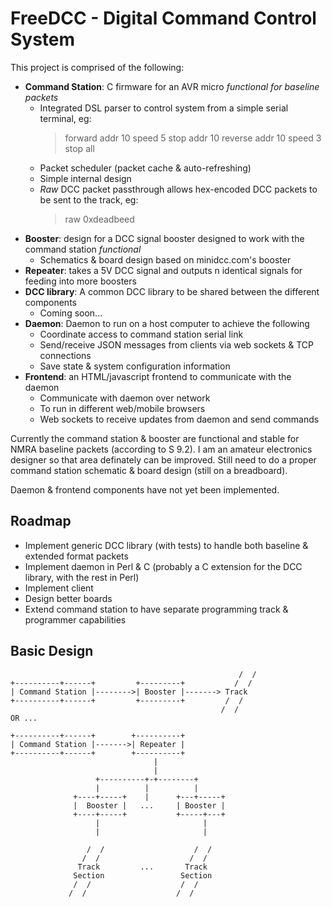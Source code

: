 FreeDCC - Digital Command Control System
========================================

This project is comprised of the following:

* **Command Station**: C firmware for an AVR micro *functional for baseline packets*
    * Integrated DSL parser to control system from a simple serial terminal, eg:
        > forward addr 10 speed 5
        > stop addr 10
        > reverse addr 10 speed 3
        > stop all
    * Packet scheduler (packet cache & auto-refreshing)
    * Simple internal design
    * *Raw* DCC packet passthrough allows hex-encoded DCC packets to be sent to the track, eg:
        > raw 0xdeadbeed
* **Booster**: design for a DCC signal booster designed to work with the command station *functional*
    * Schematics & board design based on minidcc.com's booster
* **Repeater**: takes a 5V DCC signal and outputs n identical signals for feeding into more boosters
* **DCC library**: A common DCC library to be shared between the different components
    * Coming soon...
* **Daemon**: Daemon to run on a host computer to achieve the following
    * Coordinate access to command station serial link
    * Send/receive JSON messages from clients via web sockets & TCP connections
    * Save state & system configuration information
* **Frontend**: an HTML/javascript frontend to communicate with the daemon
    * Communicate with daemon over network
    * To run in different web/mobile browsers
    * Web sockets to receive updates from daemon and send commands

Currently the command station & booster are functional and stable for NMRA baseline packets (according to S 9.2). I am an amateur electronics designer so that area definately can be improved. Still need to do a proper command station schematic & board design (still on a breadboard).

Daemon & frontend components have not yet been implemented.

Roadmap
-------

* Implement generic DCC library (with tests) to handle both baseline & extended format packets
* Implement daemon in Perl & C (probably a C extension for the DCC library, with the rest in Perl)
* Implement client
* Design better boards
* Extend command station to have separate programming track & programmer capabilities

Basic Design
------------
                                                       /  /
    +----------+------+         +---------+           /  / 
    | Command Station |-------->| Booster |-------> Track
    +----------+------+         +---------+         /  /
                                                   /  /
    OR ...

    +----------+------+        +----------+
    | Command Station |------->| Repeater |
    +----------+------+        +----------+
                                    |
                                    |
                       +----------+-+--------+
                       |          |          |
                  +----+-----+    |      +---+-----+
                  |  Booster |   ...     | Booster |
                  +----+-----+           +-----+---+
                       |                       |
                       |                       |

                     /  /                    /  /
                    /  /                    /  /
                   Track         ...       Track
                  Section                 Section
                  /  /                    /  /
                 /  /                    /  /
